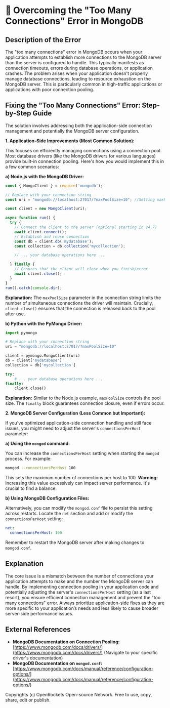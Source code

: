 # 🐞 Overcoming the "Too Many Connections" Error in MongoDB


## Description of the Error

The "too many connections" error in MongoDB occurs when your application attempts to establish more connections to the MongoDB server than the server is configured to handle. This typically manifests as connection timeouts, errors during database operations, or application crashes.  The problem arises when your application doesn't properly manage database connections, leading to resource exhaustion on the MongoDB server.  This is particularly common in high-traffic applications or applications with poor connection pooling.

## Fixing the "Too Many Connections" Error: Step-by-Step Guide

The solution involves addressing both the application-side connection management and potentially the MongoDB server configuration.

**1. Application-Side Improvements (Most Common Solution):**

This focuses on efficiently managing connections using a connection pool.  Most database drivers (like the MongoDB drivers for various languages) provide built-in connection pooling.  Here's how you would implement this in a few common scenarios:

**a) Node.js with the MongoDB Driver:**

```javascript
const { MongoClient } = require('mongodb');

// Replace with your connection string
const uri = "mongodb://localhost:27017/?maxPoolSize=10"; //Setting maxPoolSize

const client = new MongoClient(uri);

async function run() {
  try {
    // Connect the client to the server (optional starting in v4.7)
    await client.connect();
    // Establish and reuse connection
    const db = client.db('mydatabase');
    const collection = db.collection('mycollection');

    // ... your database operations here ...

  } finally {
    // Ensures that the client will close when you finish/error
    await client.close();
  }
}
run().catch(console.dir);
```

**Explanation:**  The `maxPoolSize` parameter in the connection string limits the number of simultaneous connections the driver will maintain.  Crucially, `client.close()` ensures that the connection is released back to the pool after use.


**b) Python with the PyMongo Driver:**

```python
import pymongo

# Replace with your connection string
uri = "mongodb://localhost:27017/?maxPoolSize=10"

client = pymongo.MongoClient(uri)
db = client['mydatabase']
collection = db['mycollection']

try:
    # ... your database operations here ...
finally:
    client.close()
```

**Explanation:**  Similar to the Node.js example,  `maxPoolSize` controls the pool size. The `finally` block guarantees connection closure, even if errors occur.


**2. MongoDB Server Configuration (Less Common but Important):**

If you've optimized application-side connection handling and still face issues, you might need to adjust the server's `connectionsPerHost` parameter:

**a) Using the `mongod` command:**

You can increase the `connectionsPerHost` setting when starting the `mongod` process.  For example:

```bash
mongod --connectionsPerHost 100
```
This sets the maximum number of connections per host to 100.  **Warning:** Increasing this value excessively can impact server performance.  It's crucial to find a balance.


**b) Using MongoDB Configuration Files:**

Alternatively, you can modify the `mongod.conf` file to persist this setting across restarts.  Locate the `net` section and add or modify the `connectionsPerHost` setting:

```yaml
net:
  connectionsPerHost: 100
```

Remember to restart the MongoDB server after making changes to `mongod.conf`.

## Explanation

The core issue is a mismatch between the number of connections your application attempts to make and the number the MongoDB server can handle. By implementing connection pooling in your application code and potentially adjusting the server's `connectionsPerHost` setting (as a last resort), you ensure efficient connection management and prevent the "too many connections" error.  Always prioritize application-side fixes as they are more specific to your application’s needs and less likely to cause broader server-side performance issues.


## External References

* **MongoDB Documentation on Connection Pooling:** [https://www.mongodb.com/docs/drivers/](https://www.mongodb.com/docs/drivers/) (Navigate to your specific driver's documentation)
* **MongoDB Documentation on `mongod.conf`:** [https://www.mongodb.com/docs/manual/reference/configuration-options/](https://www.mongodb.com/docs/manual/reference/configuration-options/)


Copyrights (c) OpenRockets Open-source Network. Free to use, copy, share, edit or publish.

